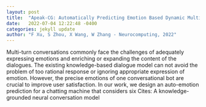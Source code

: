 ```yaml
---
layout: post
title:  "Apeak-CG: Automatically Predicting Emotion Based Dynamic Multi-form Knowledge Fusion Conversation Generation"
date:   2022-07-04 12:22:48 -0400
categories: jekyll update
author: "F Xu, S Zhou, X Wang, W Zhang - Neurocomputing, 2022"
---
```

Multi-turn conversations commonly face the challenges of adequately expressing emotions and enriching or expanding the content of the dialogues. The existing knowledge-based dialogue model can not avoid the problem of too rational response or ignoring appropriate expression of emotion. However, the precise emotions of one conversational bot are crucial to improve user satisfaction. In our work, we design an auto-emotion prediction for a chatting machine that considers six  Cites: A knowledge-grounded neural conversation model